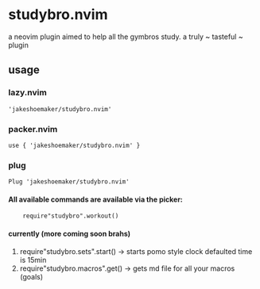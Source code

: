 # studybro.nvim
a neovim plugin aimed to help all the gymbros study. a truly ~ tasteful ~ plugin

## usage
### lazy.nvim 
``` 
'jakeshoemaker/studybro.nvim'
```
### packer.nvim 
``` 
use { 'jakeshoemaker/studybro.nvim' }
```
### plug 
```
Plug 'jakeshoemaker/studybro.nvim'
```

#### All available commands are available via the picker: 
```
    require"studybro".workout()
```

#### currently (more coming soon brahs)
1. require"studybro.sets".start() -> starts pomo style clock defaulted time is 15min
2. require"studybro.macros".get() -> gets md file for all your macros (goals)
